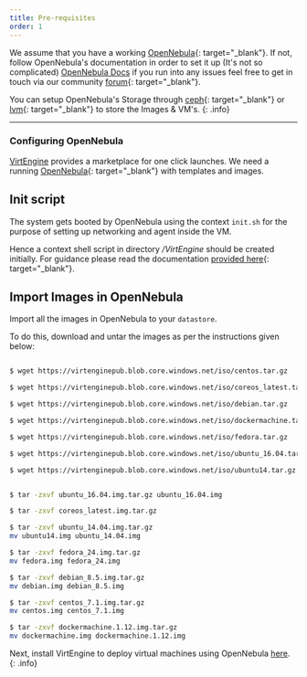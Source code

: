 ```yaml
---
title: Pre-requisites
order: 1
---
```


We assume that you have a working [OpenNebula](https://opennebula.org){: target="_blank"}. If not, follow OpenNebula's documentation in order to set it up (It's not so complicated) [OpenNebula Docs](http://docs.opennebula.org/) if you run into any issues feel free to get in touch via our community  [forum](http://forums.virtengine.com){: target="_blank"}.

You can setup OpenNebula's Storage through [ceph](http://ceph.com){: target="_blank"} or [lvm](https://wiki.ubuntu.com/Lvm){: target="_blank"} to store the Images & VM's.
{: .info}

---

### Configuring OpenNebula

[VirtEngine](/) provides a marketplace for one click launches.  We need a running [OpenNebula](http://opennebula.org){: target="_blank"} with templates and images.


## Init script

The system gets booted by OpenNebula using the context `init.sh` for the purpose of setting up networking and agent inside the VM.

Hence a context shell script in directory */VirtEngine* should be created initially. For guidance please read  the documentation [provided here](https://github.comvirtenginesys/gitpackager/blob/master/support/README.md){: target="_blank"}.


## Import Images in OpenNebula

Import all the images in OpenNebula to your `datastore`.

To do this, download  and untar the images as per the instructions given below:

~~~bash

$ wget https://virtenginepub.blob.core.windows.net/iso/centos.tar.gz

$ wget https://virtenginepub.blob.core.windows.net/iso/coreos_latest.tar.gz

$ wget https://virtenginepub.blob.core.windows.net/iso/debian.tar.gz

$ wget https://virtenginepub.blob.core.windows.net/iso/dockermachine.tar.gz

$ wget https://virtenginepub.blob.core.windows.net/iso/fedora.tar.gz

$ wget https://virtenginepub.blob.core.windows.net/iso/ubuntu_16.04.tar.gz

$ wget https://virtenginepub.blob.core.windows.net/iso/ubuntu14.tar.gz


$ tar -zxvf ubuntu_16.04.img.tar.gz ubuntu_16.04.img

$ tar -zxvf coreos_latest.img.tar.gz

$ tar -zxvf ubuntu_14.04.img.tar.gz
mv ubuntu14.img ubuntu_14.04.img

$ tar -zxvf fedora_24.img.tar.gz
mv fedora.img fedora_24.img

$ tar -zxvf debian_8.5.img.tar.gz
mv debian.img debian_8.5.img

$ tar -zxvf centos_7.1.img.tar.gz
mv centos.img centos_7.1.img

$ tar -zxvf dockermachine.1.12.img.tar.gz
mv dockermachine.img dockermachine.1.12.img

~~~

Next, install VirtEngine to deploy virtual machines using OpenNebula [here](/installation/VirtEngine/).
{: .info}
